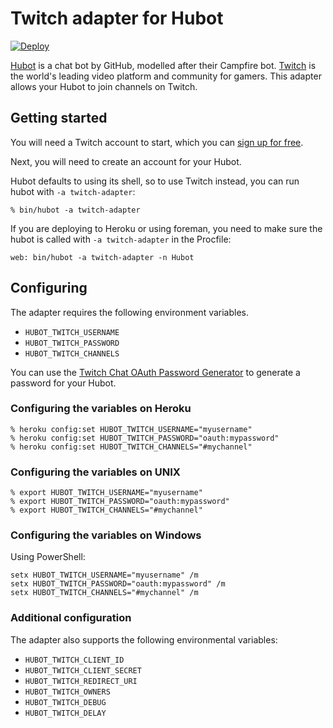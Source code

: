 Twitch adapter for Hubot
========================

[![Deploy](https://www.herokucdn.com/deploy/button.svg)](https://heroku.com/deploy)

[Hubot](https://hubot.github.com) is a chat bot by GitHub, modelled after their Campfire bot.
[Twitch](http://twitch.tv) is the world's leading video platform and community for gamers.
This adapter allows your Hubot to join channels on Twitch.

## Getting started

You will need a Twitch account to start, which you can [sign up for free](http://www.twitch.tv/signup).

Next, you will need to create an account for your Hubot.

Hubot defaults to using its shell, so to use Twitch instead, you can run hubot with ```-a twitch-adapter```:

```
% bin/hubot -a twitch-adapter
```

If you are deploying to Heroku or using foreman, you need to make sure the hubot is called with ```-a twitch-adapter``` in the Procfile:

```
web: bin/hubot -a twitch-adapter -n Hubot
```

## Configuring

The adapter requires the following environment variables.

- ```HUBOT_TWITCH_USERNAME```
- ```HUBOT_TWITCH_PASSWORD```
- ```HUBOT_TWITCH_CHANNELS```

You can use the [Twitch Chat OAuth Password Generator](http://twitchapps.com/tmi/) to generate a password for your Hubot.

### Configuring the variables on Heroku

```
% heroku config:set HUBOT_TWITCH_USERNAME="myusername"
% heroku config:set HUBOT_TWITCH_PASSWORD="oauth:mypassword"
% heroku config:set HUBOT_TWITCH_CHANNELS="#mychannel"
```

### Configuring the variables on UNIX

```
% export HUBOT_TWITCH_USERNAME="myusername"
% export HUBOT_TWITCH_PASSWORD="oauth:mypassword"
% export HUBOT_TWITCH_CHANNELS="#mychannel"
```

### Configuring the variables on Windows

Using PowerShell:

```
setx HUBOT_TWITCH_USERNAME="myusername" /m
setx HUBOT_TWITCH_PASSWORD="oauth:mypassword" /m
setx HUBOT_TWITCH_CHANNELS="#mychannel" /m
```

### Additional configuration

The adapter also supports the following environmental variables:

- ```HUBOT_TWITCH_CLIENT_ID```
- ```HUBOT_TWITCH_CLIENT_SECRET```
- ```HUBOT_TWITCH_REDIRECT_URI```
- ```HUBOT_TWITCH_OWNERS```
- ```HUBOT_TWITCH_DEBUG```
- ```HUBOT_TWITCH_DELAY```
